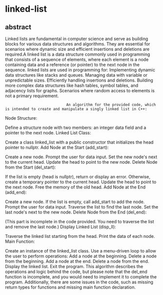 # linked-list
## abstract
Linked lists are fundamental in computer science and serve as building blocks for various data structures and algorithms. They are essential for scenarios where dynamic size and efficient insertions and deletions are required.A linked list is a data structure commonly used in programming that consists of a sequence of elements, where each element is a node containing data and a reference (or pointer) to the next node in the sequence.
linked lists are used in programming for:
Implementing dynamic data structures like stacks and queues.
Managing data with variable or unpredictable sizes.
Efficiently handling insertions and deletions.
Building more complex data structures like hash tables, symbol tables, and adjacency lists for graphs.
Scenarios where random access to elements is not a primary requirement.

                                An algorithm for the provided code, which is intended to create and manipulate a singly linked list in C++:

Node Structure:

Define a structure node with two members: an integer data field and a pointer to the next node.
Linked List Class:

Create a class linked_list with a public constructor that initializes the head pointer to nullptr.
Add Node at the Start (add_start):

Create a new node.
Prompt the user for data input.
Set the new node's next to the current head.
Update the head to point to the new node.
Delete Node from the Start (del_start):

If the list is empty (head is nullptr), return or display an error.
Otherwise, create a temporary pointer to the current head.
Update the head to point to the next node.
Free the memory of the old head.
Add Node at the End (add_end):

Create a new node.
If the list is empty, call add_start to add the node.
Prompt the user for data input.
Traverse the list to find the last node.
Set the last node's next to the new node.
Delete Node from the End (del_end):

(This part is incomplete in the code provided. You need to traverse the list and remove the last node.)
Display Linked List (disp_ll):

Traverse the linked list starting from the head.
Print the data of each node.
Main Function:

Create an instance of the linked_list class.
Use a menu-driven loop to allow the user to perform operations:
Add a node at the beginning.
Delete a node from the beginning.
Add a node at the end.
Delete a node from the end.
Display the linked list.
Exit the program.
This algorithm describes the operations and logic behind the code, but please note that the del_end function is incomplete, and you would need to implement it to complete the program. Additionally, there are some issues in the code, such as missing return types for functions and missing main function declaration.
                                

